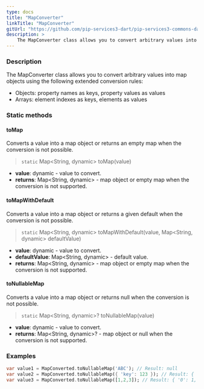 ```yaml
---
type: docs
title: "MapConverter"
linkTitle: "MapConverter"
gitUrl: "https://github.com/pip-services3-dart/pip-services3-commons-dart"
description: > 
    The MapConverter class allows you to convert arbitrary values into map objects using extended conversion rules.
---
```


### Description
The MapConverter class allows you to convert arbitrary values into map objects using the following extended conversion rules:

- Objects: property names as keys, property values as values   
- Arrays: element indexes as keys, elements as values

### Static methods

#### toMap
Converts a value into a map object or returns an empty map when the conversion is not possible.

> `static` Map\<String, dynamic\> toMap(value)

- **value**: dynamic - value to convert.
- **returns**: Map\<String, dynamic\> - map object or empty map when the conversion is not supported.

#### toMapWithDefault
Converts a value into a map object or returns a given default when the conversion is not possible.

> `static` Map\<String, dynamic\> toMapWithDefault(value, Map\<String, dynamic\> defaultValue)

- **value**: dynamic - value to convert.
- **defaultValue**: Map\<String, dynamic\> - default value.
- **returns**: Map\<String, dynamic\> - map object or empty map when the conversion is not supported.

#### toNullableMap
Converts a value into a map object or returns null when the conversion is not possible.

> `static` Map\<String, dynamic\>? toNullableMap(value)

- **value**: dynamic - value to convert.
- **returns**: Map\<String, dynamic\>? - map object or null when the conversion is not supported.


### Examples

```dart
var value1 = MapConverted.toNullableMap('ABC'); // Result: null
var value2 = MapConverted.toNullableMap({ 'key': 123 }); // Result: { 'key': 123 }
var value3 = MapConverted.toNullableMap([1,2,3]); // Result: { '0': 1, '1': 2, '2': 3 }

```
